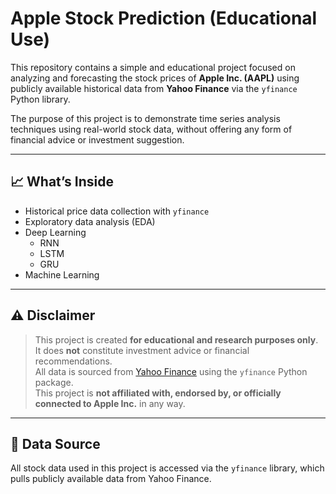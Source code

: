 # Apple Stock Prediction (Educational Use)

This repository contains a simple and educational project focused on analyzing and forecasting the stock prices of **Apple Inc. (AAPL)** using publicly available historical data from **Yahoo Finance** via the `yfinance` Python library.

The purpose of this project is to demonstrate time series analysis techniques using real-world stock data, without offering any form of financial advice or investment suggestion.

---

## 📈 What’s Inside

- Historical price data collection with `yfinance`
- Exploratory data analysis (EDA)
- Deep Learning
  - RNN
  - LSTM
  - GRU
- Machine Learning

---

## ⚠️ Disclaimer

> This project is created **for educational and research purposes only**.  
> It does **not** constitute investment advice or financial recommendations.  
> All data is sourced from [Yahoo Finance](https://finance.yahoo.com/) using the `yfinance` Python package.  
> This project is **not affiliated with, endorsed by, or officially connected to Apple Inc.** in any way.

---

## 🔗 Data Source

All stock data used in this project is accessed via the `yfinance` library, which pulls publicly available data from Yahoo Finance.
